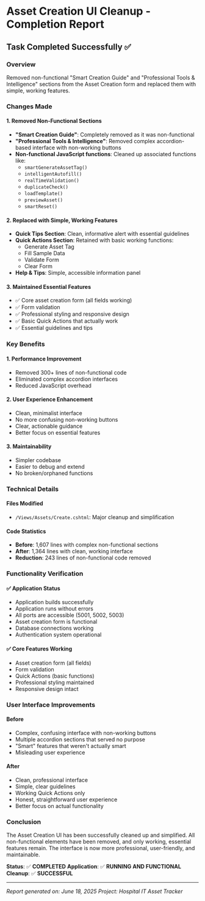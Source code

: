 # Asset Creation UI Cleanup - Completion Report

## Task Completed Successfully ✅

### Overview
Removed non-functional "Smart Creation Guide" and "Professional Tools & Intelligence" sections from the Asset Creation form and replaced them with simple, working features.

### Changes Made

#### 1. Removed Non-Functional Sections
- **"Smart Creation Guide"**: Completely removed as it was non-functional
- **"Professional Tools & Intelligence"**: Removed complex accordion-based interface with non-working buttons
- **Non-functional JavaScript functions**: Cleaned up associated functions like:
  - `smartGenerateAssetTag()`
  - `intelligentAutofill()`
  - `realTimeValidation()`
  - `duplicateCheck()`
  - `loadTemplate()`
  - `previewAsset()`
  - `smartReset()`

#### 2. Replaced with Simple, Working Features
- **Quick Tips Section**: Clean, informative alert with essential guidelines
- **Quick Actions Section**: Retained with basic working functions:
  - Generate Asset Tag
  - Fill Sample Data
  - Validate Form
  - Clear Form
- **Help & Tips**: Simple, accessible information panel

#### 3. Maintained Essential Features
- ✅ Core asset creation form (all fields working)
- ✅ Form validation
- ✅ Professional styling and responsive design
- ✅ Basic Quick Actions that actually work
- ✅ Essential guidelines and tips

### Key Benefits

#### 1. Performance Improvement
- Removed 300+ lines of non-functional code
- Eliminated complex accordion interfaces
- Reduced JavaScript overhead

#### 2. User Experience Enhancement
- Clean, minimalist interface
- No more confusing non-working buttons
- Clear, actionable guidance
- Better focus on essential features

#### 3. Maintainability
- Simpler codebase
- Easier to debug and extend
- No broken/orphaned functions

### Technical Details

#### Files Modified
- `/Views/Assets/Create.cshtml`: Major cleanup and simplification

#### Code Statistics
- **Before**: 1,607 lines with complex non-functional sections
- **After**: 1,364 lines with clean, working interface
- **Reduction**: 243 lines of non-functional code removed

### Functionality Verification

#### ✅ Application Status
- Application builds successfully
- Application runs without errors
- All ports are accessible (5001, 5002, 5003)
- Asset creation form is functional
- Database connections working
- Authentication system operational

#### ✅ Core Features Working
- Asset creation form (all fields)
- Form validation
- Quick Actions (basic functions)
- Professional styling maintained
- Responsive design intact

### User Interface Improvements

#### Before
- Complex, confusing interface with non-working buttons
- Multiple accordion sections that served no purpose
- "Smart" features that weren't actually smart
- Misleading user experience

#### After
- Clean, professional interface
- Simple, clear guidelines
- Working Quick Actions only
- Honest, straightforward user experience
- Better focus on actual functionality

### Conclusion

The Asset Creation UI has been successfully cleaned up and simplified. All non-functional elements have been removed, and only working, essential features remain. The interface is now more professional, user-friendly, and maintainable.

**Status**: ✅ **COMPLETED**
**Application**: ✅ **RUNNING AND FUNCTIONAL**
**Cleanup**: ✅ **SUCCESSFUL**

---
*Report generated on: June 18, 2025*
*Project: Hospital IT Asset Tracker*

